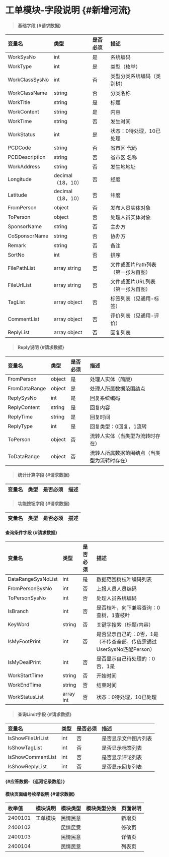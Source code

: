 # 工单模块-字段说明 {#新增河流}

> #### 基础字段 {#请求数据}

| 变量名 | 类型 | 是否必须 | 描述 |
| :--- | :--- | :--- | :--- |
| WorkSysNo | int | 是 | 系统编码 |
| WorkType | int | 是 | 类型（枚举） |
| WorkClassSysNo | int | 否 | 类型分类系统编码（类别树） |
| WorkClassName | string | 否 | 分类名称 |
| WorkTitle | string | 是 | 标题 |
| WorkContent | string | 是 | 内容 |
| WorkTime | string | 否 | 发生时间 |
| WorkStatus | int | 是 | 状态：0待处理，10已处理 |
| PCDCode | string | 否 | 省市区 代码 |
| PCDDescription | string | 否 | 省市区 名称 |
| WorkAddress | string | 否 | 发生地地址 |
| Longitude | decimal（18，10） | 否 | 经度 |
| Latitude | decimal（18，10） | 否 | 纬度 |
| FromPerson | object | 否 | 发布人员实体对象 |
| ToPerson | object | 否 | 处理人员实体对象 |
| SponsorName | string | 否 | 主办方 |
| CoSponsorName | string | 否 | 协办方 |
| Remark | string | 否 | 备注 |
| SortNo | int | 否 | 排序 |
| FilePathList | array string | 否 | 文件或图片Path列表（第一张为首图） |
| FileUrlList | array string | 否 | 文件或图片URL列表（第一张为首图） |
| TagList | array object | 否 | 标签列表（见通用-标签） |
| CommentList | array object | 否 | 评价列表（见通用-评价） |
| ReplyList | array object | 否 | 回复列表 |

> #### Reply说明 {#请求数据}

| 变量名 | 类型 | 是否必须 | 描述 |
| :--- | :--- | :--- | :--- |
| FromPerson | object | 是 | 处理人实体（简版） |
| FromDataRange | object | 是 | 处理人所属数据范围结点 |
| ReplySysNo | int | 是 | 回复系统编码 |
| ReplyContent | string | 是 | 回复内容 |
| ReplyTime | string | 是 | 回复时间 |
| ReplyType | int | 是 | 回复类型：0回复，1流转 |
| ToPerson | object | 否 | 流转人实体（当类型为流转时存在） |
| ToDataRange | object | 否 | 流转人所属数据范围结点（当类型为流转时存在） |

> #### 统计计算字段 {#请求数据}

| 变量名 | 类型 | 是否必须 | 描述 |
| :--- | :--- | :--- | :--- |


> #### 功能按钮字段 {#请求数据}

| 变量名 | 类型 | 是否必须 | 描述 |
| :--- | :--- | :--- | :--- |


#### 查询条件字段 {#请求数据}

| 变量名 | 类型 | 是否必须 | 描述 |
| :--- | :--- | :--- | :--- |
| DataRangeSysNoList | int | 是 | 数据范围树枝叶编码列表 |
| FromPersonSysNo | int | 否 | 上报人员人员编码 |
| ToPersonSysNo | int | 否 | 处理人员系统编码 |
| IsBranch | int | 否 | 是否枝叶，向下兼容查询：0查树，1查枝叶 |
| KeyWord | string | 否 | 关键字搜索（标题/内容） |
| IsMyFootPrint | int | 否 | 是否显示自己的：0否，1是（不传查全部，传值需通过UserSysNo匹配Person） |
| IsMyDealPrint | int | 否 | 是否显示自己待处理的：0否，1是 |
| WorkStartTime | string | 否 | 开始时间 |
| WorkEndTime | string | 否 | 结束时间 |
| WorkStatusList | array int | 否 | 状态：0待处理，10已处理 |

> #### 查询Limit字段 {#请求数据}

| 变量名 | 类型 | 是否必须 | 描述 |
| :--- | :--- | :--- | :--- |
| IsShowFileUrlList | int | 否 | 是否显示文件图片列表 |
| IsShowTagList | int | 否 | 是否显示标签列表 |
| IsShowCommentList | int | 否 | 是否显示评论列表 |
| IsShowReplyList | int | 否 | 是否显示回复列表 |

####  {#应答数据-（巡河记录数组）}

#### 模块页面编号枚举说明 {#请求数据}

| 枚举值 | 模块说明 | 模块类型 | 模块类型分类 | 页面说明 |
| :--- | :--- | :--- | :--- | :--- |
| 2400101 | 工单模块 | 民情民意 |  | 新增页 |
| 2400102 |  | 民情民意 |  | 修改页 |
| 2400103 |  | 民情民意 |  | 详情页 |
| 2400104 |  | 民情民意 |  | 列表页 |



